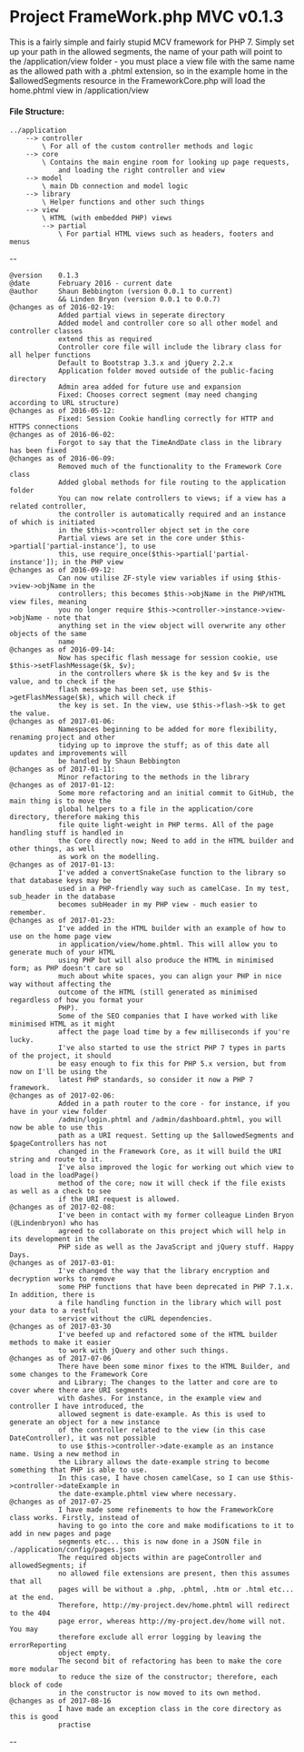 # Project FrameWork.php MVC v0.1.3 #

This is a fairly simple and fairly stupid MCV framework for PHP 7. Simply set up your path in the allowed segments, the name of your path will point to the /application/view folder - you must place a view file with the same name as the allowed path with a .phtml extension, so in the example home in the $allowedSegments resource in the FrameworkCore.php will load the home.phtml view in /application/view

#### File Structure: ####

	../application
		--> controller
			\ For all of the custom controller methods and logic
		--> core
			\ Contains the main engine room for looking up page requests,
				and loading the right controller and view
		--> model
			\ main Db connection and model logic
		--> library
			\ Helper functions and other such things
		--> view
			\ HTML (with embedded PHP) views
			--> partial
				\ For partial HTML views such as headers, footers and menus

--


	@version	0.1.3
	@date		February 2016 - current date
	@author		Shaun Bebbington (version 0.0.1 to current)
				&& Linden Bryon (version 0.0.1 to 0.0.7)
	@changes as of 2016-02-19:
				Added partial views in seperate directory
				Added model and controller core so all other model and controller classes
				extend this as required
				Controller core file will include the library class for all helper functions
				Default to Bootstrap 3.3.x and jQuery 2.2.x
				Application folder moved outside of the public-facing directory
				Admin area added for future use and expansion
				Fixed: Chooses correct segment (may need changing according to URL structure)
	@changes as of 2016-05-12:
				Fixed: Session Cookie handling correctly for HTTP and HTTPS connections
	@changes as of 2016-06-02:
				Forgot to say that the TimeAndDate class in the library has been fixed
	@changes as of 2016-06-09:
				Removed much of the functionality to the Framework Core class
				Added global methods for file routing to the application folder
				You can now relate controllers to views; if a view has a related controller,
				the controller is automatically required and an instance of which is initiated
				in the $this->controller object set in the core
				Partial views are set in the core under $this->partial['partial-instance'], to use
				this, use require_once($this->partial['partial-instance']); in the PHP view
	@changes as of 2016-09-12:
				Can now utilise ZF-style view variables if using $this->view->objName in the
				controllers; this becomes $this->objName in the PHP/HTML view files, meaning
				you no longer require $this->controller->instance->view->objName - note that
				anything set in the view object will overwrite any other objects of the same
				name
	@changes as of 2016-09-14:
				Now has specific flash message for session cookie, use $this->setFlashMessage($k, $v);
				in the controllers where $k is the key and $v is the value, and to check if the
				flash message has been set, use $this->getFlashMessage($k), which will check if
				the key is set. In the view, use $this->flash->$k to get the value.
	@changes as of 2017-01-06:
				Namespaces beginning to be added for more flexibility, renaming project and other
				tidying up to improve the stuff; as of this date all updates and improvements will
				be handled by Shaun Bebbington
	@changes as of 2017-01-11:
				Minor refactoring to the methods in the library
	@changes as of 2017-01-12:
				Some more refactoring and an initial commit to GitHub, the main thing is to move the
				global helpers to a file in the application/core directory, therefore making this
				file quite light-weight in PHP terms. All of the page handling stuff is handled in
				the Core directly now; Need to add in the HTML builder and other things, as well
				as work on the modelling.
	@changes as of 2017-01-13:
				I've added a convertSnakeCase function to the library so that database keys may be
				used in a PHP-friendly way such as camelCase. In my test, sub_header in the database
				becomes subHeader in my PHP view - much easier to remember.
	@changes as of 2017-01-23:
				I've added in the HTML builder with an example of how to use on the home page view
				in application/view/home.phtml. This will allow you to generate much of your HTML
				using PHP but will also produce the HTML in minimised form; as PHP doesn't care so
				much about white spaces, you can align your PHP in nice way without affecting the
				outcome of the HTML (still generated as minimised regardless of how you format your
				PHP).
				Some of the SEO companies that I have worked with like minimised HTML as it might
				affect the page load time by a few milliseconds if you're lucky.
				I've also started to use the strict PHP 7 types in parts of the project, it should
				be easy enough to fix this for PHP 5.x version, but from now on I'll be using the
				latest PHP standards, so consider it now a PHP 7 framework.
	@changes as of 2017-02-06:
				Added in a path router to the core - for instance, if you have in your view folder
				/admin/login.phtml and /admin/dashboard.phtml, you will now be able to use this
				path as a URI request. Setting up the $allowedSegments and $pageControllers has not
				changed in the Framework Core, as it will build the URI string and route to it.
				I've also improved the logic for working out which view to load in the loadPage()
				method of the core; now it will check if the file exists as well as a check to see
				if the URI request is allowed.
	@changes as of 2017-02-08:
				I've been in contact with my former colleague Linden Bryon (@Lindenbryon) who has
				agreed to collaborate on this project which will help in its development in the
				PHP side as well as the JavaScript and jQuery stuff. Happy Days.
	@changes as of 2017-03-01:
				I've changed the way that the library encryption and decryption works to remove
				some PHP functions that have been deprecated in PHP 7.1.x. In addition, there is
				a file handling function in the library which will post your data to a restful
				service without the cURL dependencies.
	@changes as of 2017-03-30
				I've beefed up and refactored some of the HTML builder methods to make it easier
				to work with jQuery and other such things.
	@changes as of 2017-07-06
				There have been some minor fixes to the HTML Builder, and some changes to the Framework Core
				and Library; The changes to the latter and core are to cover where there are URI segments
				with dashes. For instance, in the example view and controller I have introduced, the
				allowed segment is date-example. As this is used to generate an object for a new instance
				of the controller related to the view (in this case DateController), it was not possible
				to use $this->controller->date-example as an instance name. Using a new method in
				the Library allows the date-example string to become something that PHP is able to use.
				In this case, I have chosen camelCase, so I can use $this->controller->dateExample in
				the date-example.phtml view where necessary.
	@changes as of 2017-07-25
				I have made some refinements to how the FrameworkCore class works. Firstly, instead of
				having to go into the core and make modifications to it to add in new pages and page
				segments etc... this is now done in a JSON file in ./application/config/pages.json
				The required objects within are pageController and allowedSegments; if
				no allowed file extensions are present, then this assumes that all
				pages will be without a .php, .phtml, .htm or .html etc... at the end.
				Therefore, http://my-project.dev/home.phtml will redirect to the 404
				page error, whereas http://my-project.dev/home will not. You may
				therefore exclude all error logging by leaving the errorReporting
				object empty.
				The second bit of refactoring has been to make the core more modular
				to reduce the size of the constructor; therefore, each block of code
				in the constructor is now moved to its own method.
	@changes as of 2017-08-16
				I have made an exception class in the core directory as this is good
				practise

--